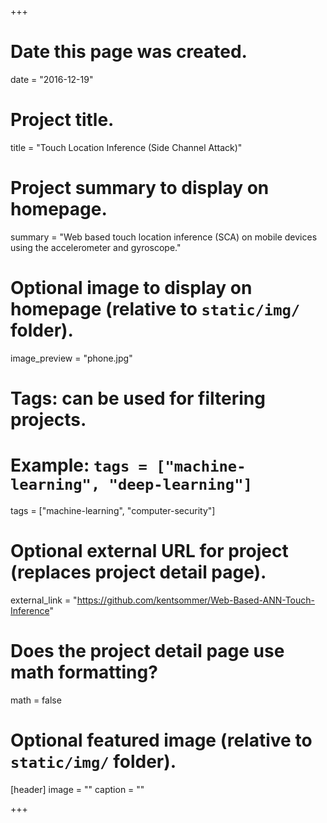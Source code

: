 +++
# Date this page was created.
date = "2016-12-19"

# Project title.
title = "Touch Location Inference (Side Channel Attack)"

# Project summary to display on homepage.
summary = "Web based touch location inference (SCA) on mobile devices using the accelerometer and gyroscope."

# Optional image to display on homepage (relative to `static/img/` folder).
image_preview = "phone.jpg"

# Tags: can be used for filtering projects.
# Example: `tags = ["machine-learning", "deep-learning"]`
tags = ["machine-learning", "computer-security"]

# Optional external URL for project (replaces project detail page).
external_link = "https://github.com/kentsommer/Web-Based-ANN-Touch-Inference"

# Does the project detail page use math formatting?
math = false

# Optional featured image (relative to `static/img/` folder).
[header]
image = ""
caption = ""

+++
